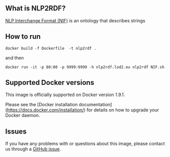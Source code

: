 ## What is NLP2RDF?

[NLP Interchange Format (NIF)](http://github.com/NLP2RDF/software/wiki/Introduction-to-NIF) is an ontology that describes strings 

## How to run

``docker build -f Dockerfile  -t nlp2rdf .``

and then

``docker run -it -p 80:80 -p 9999:9999 -h nlp2rdf.lod2.eu nlp2rdf NIF.sh``

## Supported Docker versions
This image is officially supported on Docker version 1.9.1.

Please see the [Docker installation documentation] (https://docs.docker.com/installation/) for details on how to upgrade your Docker daemon.


## Issues
If you have any problems with or questions about this image, please contact us through a [GitHub issue](http://github.com/NLP2RDF/software/issues).
